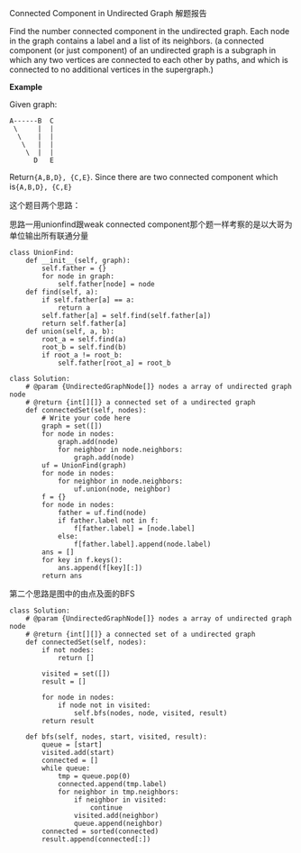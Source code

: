 Connected Component in Undirected Graph 解题报告

Find the number connected component in the undirected graph. Each node in the graph contains a label and a list of its neighbors. \(a connected component \(or just component\) of an undirected graph is a subgraph in which any two vertices are connected to each other by paths, and which is connected to no additional vertices in the supergraph.\)

**Example**

Given graph:

```
A------B  C
 \     |  | 
  \    |  |
   \   |  |
    \  |  |
      D   E
```

Return`{A,B,D}, {C,E}`. Since there are two connected component which is`{A,B,D}, {C,E}`

这个题目两个思路：

思路一用unionfind跟weak connected component那个题一样考察的是以大哥为单位输出所有联通分量

```
class UnionFind:
    def __init__(self, graph):
        self.father = {}
        for node in graph:
            self.father[node] = node
    def find(self, a):
        if self.father[a] == a:
            return a
        self.father[a] = self.find(self.father[a])
        return self.father[a]
    def union(self, a, b):
        root_a = self.find(a)
        root_b = self.find(b)
        if root_a != root_b:
            self.father[root_a] = root_b

class Solution:
    # @param {UndirectedGraphNode[]} nodes a array of undirected graph node
    # @return {int[][]} a connected set of a undirected graph
    def connectedSet(self, nodes):
        # Write your code here
        graph = set([])
        for node in nodes:
            graph.add(node)
            for neighbor in node.neighbors:
                graph.add(node)
        uf = UnionFind(graph)
        for node in nodes:
            for neighbor in node.neighbors:
                uf.union(node, neighbor)
        f = {}
        for node in nodes:
            father = uf.find(node)
            if father.label not in f:
                f[father.label] = [node.label]
            else:
                f[father.label].append(node.label)
        ans = []
        for key in f.keys():
            ans.append(f[key][:])
        return ans
```

第二个思路是图中的由点及面的BFS

```
class Solution:
    # @param {UndirectedGraphNode[]} nodes a array of undirected graph node
    # @return {int[][]} a connected set of a undirected graph
    def connectedSet(self, nodes):
        if not nodes:
            return []

        visited = set([])
        result = []

        for node in nodes:
            if node not in visited:
                self.bfs(nodes, node, visited, result)
        return result

    def bfs(self, nodes, start, visited, result):
        queue = [start]
        visited.add(start)
        connected = []
        while queue:
            tmp = queue.pop(0)
            connected.append(tmp.label)
            for neighbor in tmp.neighbors:
                if neighbor in visited:
                    continue
                visited.add(neighbor)
                queue.append(neighbor)
        connected = sorted(connected)
        result.append(connected[:])
```



